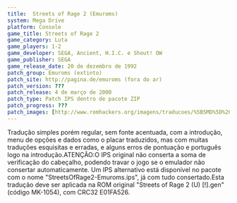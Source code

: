 ```yaml
---
title:  Streets of Rage 2 (Emuroms)
system: Mega Drive
platform: Console
game_title: Streets of Rage 2
game_category: Luta
game_players: 1-2
game_developer: SEGA, Ancient, H.I.C. e Shout! OW
game_publisher: SEGA
game_release_date: 20 de dezembro de 1992
patch_group: Emuroms (extinto)
patch_site: http://pagina.de/emuroms (fora do ar)
patch_version: ???
patch_release: 4 de março de 2000
patch_type: Patch IPS dentro de pacote ZIP
patch_progress: ???
patch_images: [http://www.romhackers.org/imagens/traducoes/%5BSMD%5D%20Streets%20of%20Rage%202%20-%20Emuroms%20-%201.png,http://www.romhackers.org/imagens/traducoes/%5BSMD%5D%20Streets%20of%20Rage%202%20-%20Emuroms%20-%202.png,http://www.romhackers.org/imagens/traducoes/%5BSMD%5D%20Streets%20of%20Rage%202%20-%20Emuroms%20-%203.png]
---
```

Tradução simples porém regular, sem fonte acentuada, com a introdução, menu de opções e dados como o placar traduzidos, mas com muitas traduções esquisitas e erradas, e alguns erros de pontuação e português logo na introdução.ATENÇÃO:O IPS original não conserta a soma de verificação do cabeçalho, podendo travar o jogo se o emulador não consertar automaticamente. Um IPS alternativo está disponível no pacote com o nome "StreetsOfRage2-Emuroms.ips", já com tudo consertado.Esta tradução deve ser aplicada na ROM original "Streets of Rage 2 (U) [!].gen" (código MK-1054), com CRC32 E01FA526.